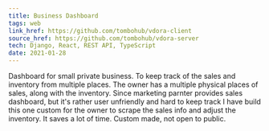 ```yaml
---
title: Business Dashboard
tags: web
link_href: https://github.com/tombohub/vdora-client
source_href: https://github.com/tombohub/vdora-server
tech: Django, React, REST API, TypeScript
date: 2021-01-28
---
```

Dashboard for small private business. To keep track of the sales and inventory from multiple places.
The owner has a multiple physical places of sales, along with the inventory. Since marketing parnter provides sales dashboard, but it's rather user unfriendly and hard to keep track I have build this one custom for the owner to scrape the sales info and adjust the inventory. It saves a lot of time. 
Custom made, not open to public. 